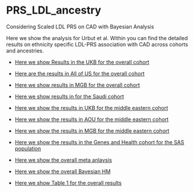 # PRS_LDL_ancestry
Considering Scaled LDL PRS on CAD with Bayesian Analysis


Here we show the analysis for Urbut et al. Within you can find the detailed results on ethnicity specific LDL-PRS association with CAD across cohorts and ancestries.



* [Here we show Results in the UKB for the overall cohort](https://surbut.github.io/PRS_LDL_ancestry/PRS_ethnicity_ukb_new.html)


* [Here are the results in All of US for the overall cohort](https://surbut.github.io/PRS_LDL_ancestry/ldl_cad_assoc_AOU.html)

* [Here we show results in MGB for the overall cohort](https://surbut.github.io/PRS_LDL_ancestry/PRS_ethnicity_new_MGB.html)

* [Here we show results in for the Saudi cohort](https://surbut.github.io/PRS_LDL_ancestry/PRS_ethnicity_new_Saudi.html)

* [Here we show the results in UKB for the middle eastern cohort](https://surbut.github.io/PRS_LDL_ancestry//PRS_UKB_MID.html)

* [Here we show the results in AOU for the middle eastern cohort](https://surbut.github.io/PRS_LDL_ancestry/PRS_updated_MIDeast.html)

* [Here we show the results in MGB for the middle eastern cohort](https://surbut.github.io/PRS_LDL_ancestry/PRS_mgb_MID.html)

* [Here we show the results in the Genes and Health cohort for the SAS population](https://surbut.github.io/PRS_LDL_ancestry/prs_ldl_sas_GH.html)

* [Here we show the overall meta anlaysis](https://surbut.github.io/PRS_LDL_ancestry/meta.html)

* [Here we show the overall Bayesian HM](https://surbut.github.io/PRS_LDL_ancestry/BayesHM.html)

* [Here we show Table 1 for the overall results](https://surbut.github.io/PRS_LDL_ancestry/fullertable1.html)

